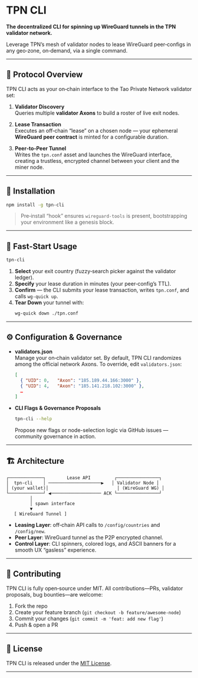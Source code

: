 # TPN CLI

**The decentralized CLI for spinning up WireGuard tunnels in the TPN validator network.**

Leverage TPN’s mesh of validator nodes to lease WireGuard peer‑configs in any geo‑zone, on‑demand, via a single command.

---

## 🧩 Protocol Overview

TPN CLI acts as your on‑chain interface to the Tao Private Network validator set:

1. **Validator Discovery**  
   Queries multiple **validator Axons** to build a roster of live exit nodes.

2. **Lease Transaction**  
   Executes an off‑chain “lease” on a chosen node — your ephemeral **WireGuard peer contract** is minted for a configurable duration.

3. **Peer‑to‑Peer Tunnel**  
   Writes the `tpn.conf` asset and launches the WireGuard interface, creating a trustless, encrypted channel between your client and the miner node.

---

## 🔗 Installation

```bash
npm install -g tpn-cli
```

> Pre‑install “hook” ensures `wireguard-tools` is present, bootstrapping your environment like a genesis block.

---

## 🚀 Fast‑Start Usage

```bash
tpn-cli
```

1. **Select** your exit country (fuzzy‑search picker against the validator ledger).  
2. **Specify** your lease duration in minutes (your peer‑config’s TTL).  
3. **Confirm** — the CLI submits your lease transaction, writes `tpn.conf`, and calls `wg-quick up`.  
4. **Tear Down** your tunnel with:
   ```bash
   wg-quick down ./tpn.conf
   ```

---

## ⚙️ Configuration & Governance

- **validators.json**  
  Manage your on‑chain validator set. By default, TPN CLI randomizes among the official network Axons. To override, edit `validators.json`:

  ```json
  [
    { "UID": 0,   "Axon": "185.189.44.166:3000" },
    { "UID": 4,   "Axon": "185.141.218.102:3000" },
    …
  ]
  ```

- **CLI Flags & Governance Proposals**  
  ```bash
  tpn-cli --help
  ```
  Propose new flags or node-selection logic via GitHub issues — community governance in action.

---

## 🏗️ Architecture

```
┌─────────────┐        Lease API         ┌────────────────┐
│  tpn-cli    │ ────────────────────▶   │ Validator Node │
│ (your wallet)│                          │ (WireGuard WG) │
└─────────────┘ ◀─────────────────── ACK └────────────────┘
         │
         │ spawn interface
         ▼
   [ WireGuard Tunnel ]
```

- **Leasing Layer**: off‑chain API calls to `/config/countries` and `/config/new`.
- **Peer Layer**: WireGuard tunnel as the P2P encrypted channel.
- **Control Layer**: CLI spinners, colored logs, and ASCII banners for a smooth UX “gasless” experience.

---

## 🤝 Contributing

TPN CLI is fully open‑source under MIT. All contributions—PRs, validator proposals, bug bounties—are welcome:

1. Fork the repo  
2. Create your feature branch (`git checkout -b feature/awesome-node`)  
3. Commit your changes (`git commit -m 'feat: add new flag'`)  
4. Push & open a PR  

---

## 📜 License

TPN CLI is released under the [MIT License](LICENSE).

---
